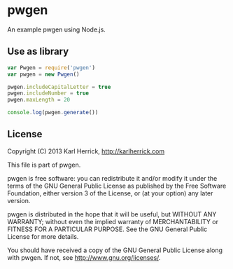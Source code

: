 pwgen
======

An example pwgen using Node.js.

## Use as library

```js
var Pwgen = require('pwgen')
var pwgen = new Pwgen()

pwgen.includeCapitalLetter = true
pwgen.includeNumber = true
pwgen.maxLength = 20

console.log(pwgen.generate())
```

## License
Copyright (C) 2013 Karl Herrick, http://karlherrick.com

This file is part of pwgen.

pwgen is free software: you can redistribute it and/or modify it under the terms of the GNU General Public License as published by the Free Software Foundation, either version 3 of the License, or (at your option) any later version.

pwgen is distributed in the hope that it will be useful, but WITHOUT ANY WARRANTY; without even the implied warranty of MERCHANTABILITY or FITNESS FOR A PARTICULAR PURPOSE. See the GNU General Public License for more details.

You should have received a copy of the GNU General Public License along with pwgen. If not, see http://www.gnu.org/licenses/.
